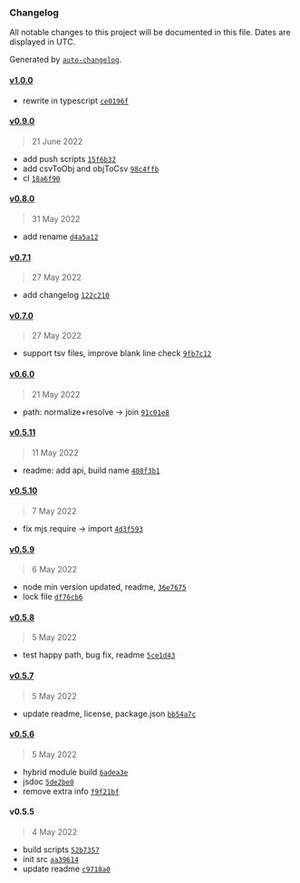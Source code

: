 ### Changelog

All notable changes to this project will be documented in this file. Dates are displayed in UTC.

Generated by [`auto-changelog`](https://github.com/CookPete/auto-changelog).

#### [v1.0.0](https://github.com/adotland/fssf/compare/v0.9.0...v1.0.0)

- rewrite in typescript [`ce0196f`](https://github.com/adotland/fssf/commit/ce0196fcf459bc3171e760fdfb5be3bd819ec2a0)

#### [v0.9.0](https://github.com/adotland/fssf/compare/v0.8.0...v0.9.0)

> 21 June 2022

- add push scripts [`15f6b32`](https://github.com/adotland/fssf/commit/15f6b32e508dd4d61f0bb86cb66a986a3b761c42)
- add csvToObj and objToCsv [`98c4ffb`](https://github.com/adotland/fssf/commit/98c4ffb9267f7e7335ce2ea4d1704ad290d5920f)
- cl [`18a6f90`](https://github.com/adotland/fssf/commit/18a6f90d00b2049fdb979345327a7d11893d8d2a)

#### [v0.8.0](https://github.com/adotland/fssf/compare/v0.7.1...v0.8.0)

> 31 May 2022

- add rename [`d4a5a12`](https://github.com/adotland/fssf/commit/d4a5a1227cb7795f6809601756dcb29cf6f72ae8)

#### [v0.7.1](https://github.com/adotland/fssf/compare/v0.7.0...v0.7.1)

> 27 May 2022

- add changelog [`122c210`](https://github.com/adotland/fssf/commit/122c210cdd68215645e8c8a0d6b1b9e07835d5ab)

#### [v0.7.0](https://github.com/adotland/fssf/compare/v0.6.0...v0.7.0)

> 27 May 2022

- support tsv files, improve blank line check [`9fb7c12`](https://github.com/adotland/fssf/commit/9fb7c1244198367c124adc24dbde940a49c2cb6a)

#### [v0.6.0](https://github.com/adotland/fssf/compare/v0.5.11...v0.6.0)

> 21 May 2022

- path: normalize+resolve -&gt; join [`91c01e8`](https://github.com/adotland/fssf/commit/91c01e877923dfee5fb6cac808d0de71da5ce976)

#### [v0.5.11](https://github.com/adotland/fssf/compare/v0.5.10...v0.5.11)

> 11 May 2022

- readme: add api, build name [`408f3b1`](https://github.com/adotland/fssf/commit/408f3b1ac2058c3436bbc07457a12999036328d1)

#### [v0.5.10](https://github.com/adotland/fssf/compare/v0.5.9...v0.5.10)

> 7 May 2022

- fix mjs require -&gt; import [`4d3f593`](https://github.com/adotland/fssf/commit/4d3f5932545d39d792601bae2ae2453814117f19)

#### [v0.5.9](https://github.com/adotland/fssf/compare/v0.5.8...v0.5.9)

> 6 May 2022

- node min version updated, readme, [`36e7675`](https://github.com/adotland/fssf/commit/36e767520f08457fd4e2bbef4ea4be97bda2b009)
- lock file [`df76cb6`](https://github.com/adotland/fssf/commit/df76cb6dcec55c02937256a9976b0b6614eb25c8)

#### [v0.5.8](https://github.com/adotland/fssf/compare/v0.5.7...v0.5.8)

> 5 May 2022

- test happy path, bug fix, readme [`5ce1d43`](https://github.com/adotland/fssf/commit/5ce1d43cfab7b9377dc23ad9d91df08c3deff13a)

#### [v0.5.7](https://github.com/adotland/fssf/compare/v0.5.6...v0.5.7)

> 5 May 2022

- update readme, license, package.json [`bb54a7c`](https://github.com/adotland/fssf/commit/bb54a7c756ef7eadf1aedd871084f74c1b2e2bf5)

#### [v0.5.6](https://github.com/adotland/fssf/compare/v0.5.5...v0.5.6)

> 5 May 2022

- hybrid module build [`6adea3e`](https://github.com/adotland/fssf/commit/6adea3e1b26a3b5e7aa83970156795558121c447)
- jsdoc [`5de2be0`](https://github.com/adotland/fssf/commit/5de2be04ea205145fdd519ea666c0278b1222df2)
- remove extra info [`f9f21bf`](https://github.com/adotland/fssf/commit/f9f21bffc5347c780eaac020f8ff59bb368aacea)

#### v0.5.5

> 4 May 2022

- build scripts [`52b7357`](https://github.com/adotland/fssf/commit/52b7357c4310cf3529cf38750ce5bf36cb651596)
- init src [`aa39614`](https://github.com/adotland/fssf/commit/aa396140c28eff472f286bfcaa31ee5c9ae5a336)
- update readme [`c9718a0`](https://github.com/adotland/fssf/commit/c9718a05ed8912116654fb34830728c385514be2)
